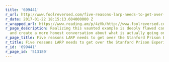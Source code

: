 ```yaml
---
title: '699441'
r_url: http://www.foolreversed.com/five-reasons-larp-needs-to-get-over-the-stanford-prison-experiment/
r_date: 2017-01-22 18:15:13.604000000 Z
r_wrapped_url: https://www.reading.am/p/4zVk/http://www.foolreversed.com/five-reasons-larp-needs-to-get-over-the-stanford-prison-experiment/
r_page_description: Realizing this vaunted example is deeply flawed can improve discourse
  and create a more honest conversation about what is actually going on in our games.
r_page_title: Five reasons LARP needs to get over the Stanford Prison Experiment
r_title: Five reasons LARP needs to get over the Stanford Prison Experiment
r_id: '699441'
r_page_id: '513180'
---
```


